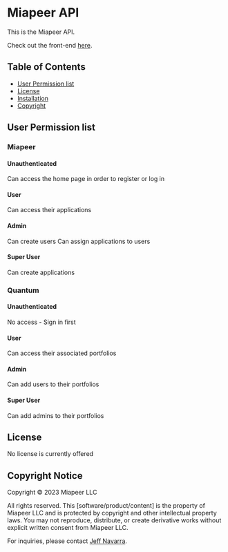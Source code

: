 # Miapeer API
This is the Miapeer API.

Check out the front-end [here](https://github.com/Miapeer).

## Table of Contents
- [User Permission list](#user-permission-list)
- [License](#license)
- [Installation](#installation)
- [Copyright](#copyright-notice)

## User Permission list
### Miapeer
#### Unauthenticated
Can access the home page in order to register or log in

#### User
Can access their applications

#### Admin
Can create users
Can assign applications to users

#### Super User
Can create applications

### Quantum
#### Unauthenticated
No access - Sign in first

#### User
Can access their associated portfolios

#### Admin
Can add users to their portfolios

#### Super User
Can add admins to their portfolios


## License
No license is currently offered

## Copyright Notice
Copyright © 2023 Miapeer LLC

All rights reserved. This [software/product/content] is the property of Miapeer LLC and is protected by copyright and other intellectual property laws. You may not reproduce, distribute, or create derivative works without explicit written consent from Miapeer LLC.

For inquiries, please contact [Jeff Navarra](mailto:jeff.navarra@miapeer.com).
